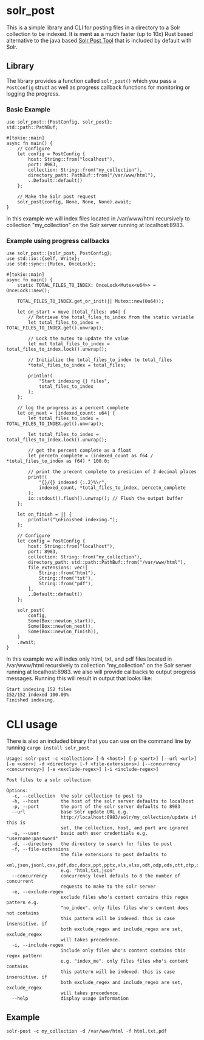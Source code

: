 # solr_post

This is a simple library and CLI for posting files in a directory to a Solr collection to be indexed. It is ment as a much faster (up to 10x) Rust based alternative to the java based [Solr Post Tool](https://solr.apache.org/guide/8_5/post-tool.html) that is included by default with Solr.

## Library

The library provides a function called `solr_post()` which you pass a `PostConfig` struct as well as progress callback functions for monitoring or logging the progress.

### Basic Example

```
use solr_post::{PostConfig, solr_post};
std::path::PathBuf;

#[tokio::main]
async fn main() {
    // Configure
    let config = PostConfig {
        host: String::from("localhost"),
        port: 8983,
        collection: String::from("my_collection"),
        directory_path: PathBuf::from("/var/www/html"),
        ..Default::default()
    };

    // Make the Solr post request
    solr_post(config, None, None, None).await;
}
```

In this example we will index files located in /var/www/html recursively to collection "my_collection" on the Solr server running at localhost:8983.

### Example using progress callbacks

```
use solr_post::{solr_post, PostConfig};
use std::io::{self, Write};
use std::sync::{Mutex, OnceLock};

#[tokio::main]
async fn main() {
    static TOTAL_FILES_TO_INDEX: OnceLock<Mutex<u64>> = OnceLock::new();

    TOTAL_FILES_TO_INDEX.get_or_init(|| Mutex::new(0u64));

    let on_start = move |total_files: u64| {
        // Retrieve the total_files_to_index from the static variable
        let total_files_to_index = TOTAL_FILES_TO_INDEX.get().unwrap();

        // Lock the mutex to update the value
        let mut total_files_to_index = total_files_to_index.lock().unwrap();

        // Initialize the total_files_to_index to total_files
        *total_files_to_index = total_files;

        println!(
            "Start indexing {} files",
            total_files_to_index
        );
    };

    // log the progress as a percent complete
    let on_next = |indexed_count: u64| {
        let total_files_to_index = TOTAL_FILES_TO_INDEX.get().unwrap();

        let total_files_to_index = total_files_to_index.lock().unwrap();

        // get the percent complete as a float
        let percetn_complete = (indexed_count as f64 / *total_files_to_index as f64) * 100.0;

        // print the precent complete to presicion of 2 decimal places
        print!(
            "{}/{} indexed {:.2}%\r",
            indexed_count, *total_files_to_index, percetn_complete
        );
        io::stdout().flush().unwrap(); // Flush the output buffer
    };

    let on_finish = || {
        println!("\nFinished indexing.");
    };

    // Configure
    let config = PostConfig {
        host: String::from("localhost"),
        port: 8983,
        collection: String::from("my_collection"),
        directory_path: std::path::PathBuf::from("/var/www/html"),
        file_extensions: vec![
            String::from("html"),
            String::from("txt"),
            String::from("pdf"),
        ],
        ..Default::default()
    };

    solr_post(
        config,
        Some(Box::new(on_start)),
        Some(Box::new(on_next)),
        Some(Box::new(on_finish)),
    )
    .await;
}
```

In this example we will index only html, txt, and pdf files located in /var/www/html recursively to collection "my_collection" on the Solr server running at localhost:8983. we also will provide callbacks to output progress messages. Running this will result in output that looks like:

```
Start indexing 152 files
152/152 indexed 100.00%
Finished indexing.
```

# CLI usage

There is also an included binary that you can use on the command line by running `cargo install solr_post`

```
Usage: solr-post -c <collection> [-h <host>] [-p <port>] [--url <url>] [-u <user>] -d <directory> [-f <file-extensions>] [--concurrency <concurrency>] [-e <exclude-regex>] [-i <include-regex>]

Post files to a solr collection

Options:
  -c, --collection  the solr collection to post to
  -h, --host        the host of the solr server defaults to localhost
  -p, --port        the port of the solr server defaults to 8983
  --url             base Solr update URL e.g.
                    http://localhost:8983/solr/my_collection/update if this is
                    set, the collection, host, and port are ignored
  -u, --user        basic auth user credentials e.g. "username:password"
  -d, --directory   the directory to search for files to post
  -f, --file-extensions
                    the file extensions to post defaults to
                    xml,json,jsonl,csv,pdf,doc,docx,ppt,pptx,xls,xlsx,odt,odp,ods,ott,otp,ots,rtf,htm,html,txt,log
                    e.g. "html,txt,json"
  --concurrency     concurrency level defauls to 8 the number of concurrent
                    requests to make to the solr server
  -e, --exclude-regex
                    exclude files who's content contains this regex pattern e.g.
                    "no_index". only files files who's content does not contains
                    this pattern will be indexed. this is case insensitive. if
                    both exclude_regex and include_regex are set, exclude_regex
                    will takes precedence.
  -i, --include-regex
                    include only files who's content contains this regex pattern
                    e.g. "index_me". only files files who's content contains
                    this pattern will be indexed. this is case insensitive. if
                    both exclude_regex and include_regex are set, exclude_regex
                    will takes precedence.
  --help            display usage information
```

## Example

```
solr-post -c my_collection -d /var/www/html -f html,txt,pdf
```

